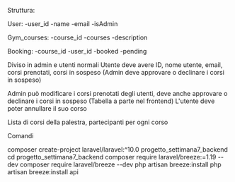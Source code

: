 Struttura:

User:
-user_id
-name
-email
-isAdmin

Gym_courses:
-course_id
-courses
-description

Booking:
-course_id
-user_id
-booked
-pending

Diviso in admin e utenti normali
Utente deve avere ID, nome utente, email, corsi prenotati, corsi in sospeso (Admin deve approvare o declinare i corsi in sospeso)

Admin può modificare i corsi prenotati degli utenti, deve anche approvare o declinare i corsi in sospeso (Tabella a parte nel frontend)
L'utente deve poter annullare il suo corso

Lista di corsi della palestra, partecipanti per ogni corso

Comandi

composer create-project laravel/laravel:^10.0 progetto_settimana7_backend
cd progetto_settimana7_backend
composer require laravel/breeze:=1.19 --dev
composer require laravel/breeze --dev
php artisan breeze:install
php artisan breeze:install api